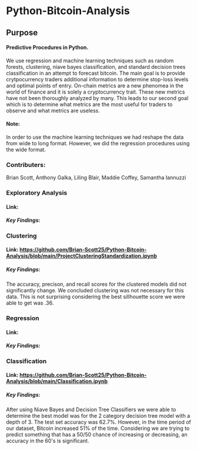 # Python-Bitcoin-Analysis

## Purpose
#### Predictive Procedures in Python. 
We use regression and machine learning techniques such as random forests, clustering, niave bayes classification, and standard decision trees classification in an attempt to forecast bitcoin. The main goal is to provide crytpocurrency traders additional information to determine stop-loss levels and optimal points of entry. On-chain metrics are a new phenomea in the world of finance and it is solely a cryptocurrency trait. These new metrics have not been thoroughly analyzed by many. This leads to our second goal which is to determine what metrics are the most useful for traders to observe and what metrics are useless.

#### Note:
In order to use the machine learning techniques we had reshape the data from wide to long format. However,  we did the regression procedures using the wide format.  

### Contributers: 
Brian Scott,
Anthony Galka,
Liling Blair,
Maddie Coffey,
Samantha Iannuzzi

### Exploratory Analysis
#### Link:
##### Key Findings:

### Clustering
#### Link: https://github.com/Brian-Scott25/Python-Bitcoin-Analysis/blob/main/ProjectClusteringStandardization.ipynb
##### Key Findings: 
The accuracy, precison, and recall scores for the clustered models did not significantly change. We concluded clustering was not necessary for this data. This is not surprising considering the best sillhouette score we were able to get was .36.

### Regression
#### Link:
##### Key Findings:

### Classification
#### Link: https://github.com/Brian-Scott25/Python-Bitcoin-Analysis/blob/main/Classification.ipynb
##### Key Findings: 
After using Niave Bayes and Decision Tree Classifiers we were able to determine the best model was for the 2 category decision tree model with a depth of 3. The test set accuracy was 62.7%. However, in the time period of our dataset, Bitcoin increased 51% of the time. Considering we are trying to predict something that has a 50/50 chance of increasing or decreasing, an accuracy in the 60's is significant. 


